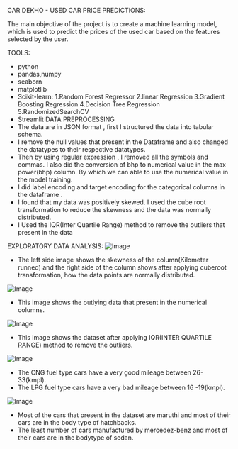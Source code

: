 CAR DEKHO - USED CAR PRICE PREDICTIONS:

The main objective of the project is to create a machine learning model, which is used to predict the prices of the used car based on the features selected by the user.

TOOLS:

* python
* pandas,numpy
* seaborn
* matplotlib
* Scikit-learn: 1.Random Forest Regressor 2.linear Regression 3.Gradient Boosting Regression 4.Decision Tree Regression 5.RandomizedSearchCV
* Streamlit
DATA PREPROCESSING
* The data are in JSON format , first I structured the data into tabular schema.
* I remove the null values that present in the Dataframe and also changed the datatypes to their respective datatypes.
* Then by using regular expression , I removed all the symbols and commas. I also did the conversion of bhp to numerical value in the max power(bhp) column. By which we can
 able to use the numerical value in the model training.
* I did label encoding and target encoding for the categorical columns in the dataframe .
* I found that my data was positively skewed. I used the cube root transformation to reduce the skewness and the data was normally distributed.
* I Used the IQR(Inter Quartile Range) method to remove the outliers that present in the data

EXPLORATORY DATA ANALYSIS:
![Image](https://github.com/user-attachments/assets/7c9c9aa2-f686-46ba-afdb-46d7555a62fe)
* The left side image shows the skewness of the column(Kilometer runned) and the right side of the column shows after applying cuberoot transformation, how the data points are normally distributed.


![Image](https://github.com/user-attachments/assets/d82826b6-896c-4560-9380-f29cb353c633)
* This image shows the outlying data that present in the numerical columns.


![Image](https://github.com/user-attachments/assets/d2c293e7-ac11-4d6f-880d-71104e8979ca)  
* This image shows the dataset after applying IQR(INTER QUARTILE RANGE) method to remove the outliers.

![Image](https://github.com/user-attachments/assets/a349d771-cd9e-4a02-a3d5-6522d7b7a3f8)
* The CNG fuel type cars have a very good mileage between  26-33(kmpl).
* The LPG fuel type cars have a very bad mileage between  16 -19(kmpl).

![Image](https://github.com/user-attachments/assets/b1ddd3c2-f0b1-4c39-aa7b-cfdfa7dfeb75)
* Most of the cars that present in the dataset are maruthi  and most of their cars are in the body type of hatchbacks.
* The least number of cars manufactured by mercedez-benz and most of their cars are in the bodytype of sedan.







